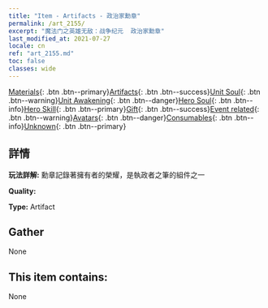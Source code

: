 ```yaml
---
title: "Item - Artifacts - 政治家勳章"
permalink: /art_2155/
excerpt: "魔法门之英雄无敌：战争纪元  政治家勳章"
last_modified_at: 2021-07-27
locale: cn
ref: "art_2155.md"
toc: false
classes: wide
---
```

 [Materials](/ItemsCN/){: .btn .btn--primary}[Artifacts](/ItemsCN/Artifacts/){: .btn .btn--success}[Unit Soul](/ItemsCN/UnitSoul/){: .btn .btn--warning}[Unit Awakening](/ItemsCN/UnitAwakening/){: .btn .btn--danger}[Hero Soul](/ItemsCN/HeroSoul/){: .btn .btn--info}[Hero Skill](/ItemsCN/HeroSkill/){: .btn .btn--primary}[Gift](/ItemsCN/Gift/){: .btn .btn--success}[Event related](/ItemsCN/Events/){: .btn .btn--warning}[Avatars](/ItemsCN/Avatars/){: .btn .btn--danger}[Consumables](/ItemsCN/Consumables/){: .btn .btn--info}[Unknown](/ItemsCN/Unknown/){: .btn .btn--primary}

## 詳情
 **玩法詳解:** 勳章記錄著擁有者的榮耀，是執政者之筆的組件之一

 **Quality:** 

 **Type:** Artifact

## Gather

  None

## This item contains:

  None

